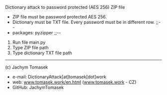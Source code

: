 Dictionary attack to password protected (AES 256) ZIP file

- ZIP file must be password protected AES 256.
- Dictionary must be TXT file. Every password must be in different row.
;;--
- packages: pyzipper
;;--

1. Run file main.py
2. Type ZIP file path
3. Type dictionary TXT file path



------
(c) Jachym Tomasek
- e-mail: DictionaryAttack[at]tomasek[dot]work
- web: www.tomasek.work/en.html (www.tomasek.work - CZ)
- GitHub: JachymTomasek

